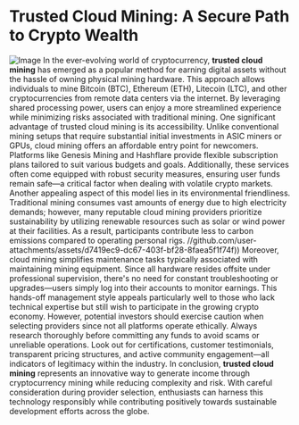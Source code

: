 # Trusted Cloud Mining: A Secure Path to Crypto Wealth

![Image](https://github.com/user-attachments/assets/d7419ec9-dc67-403f-bf28-8faea5f1f74f)
In the ever-evolving world of cryptocurrency, **trusted cloud mining** has emerged as a popular method for earning digital assets without the hassle of owning physical mining hardware. This approach allows individuals to mine Bitcoin (BTC), Ethereum (ETH), Litecoin (LTC), and other cryptocurrencies from remote data centers via the internet. By leveraging shared processing power, users can enjoy a more streamlined experience while minimizing risks associated with traditional mining.
One significant advantage of trusted cloud mining is its accessibility. Unlike conventional mining setups that require substantial initial investments in ASIC miners or GPUs, cloud mining offers an affordable entry point for newcomers. Platforms like Genesis Mining and Hashflare provide flexible subscription plans tailored to suit various budgets and goals. Additionally, these services often come equipped with robust security measures, ensuring user funds remain safe—a critical factor when dealing with volatile crypto markets.
Another appealing aspect of this model lies in its environmental friendliness. Traditional mining consumes vast amounts of energy due to high electricity demands; however, many reputable cloud mining providers prioritize sustainability by utilizing renewable resources such as solar or wind power at their facilities. As a result, participants contribute less to carbon emissions compared to operating personal rigs.
 //github.com/user-attachments/assets/d7419ec9-dc67-403f-bf28-8faea5f1f74f))
Moreover, cloud mining simplifies maintenance tasks typically associated with maintaining mining equipment. Since all hardware resides offsite under professional supervision, there's no need for constant troubleshooting or upgrades—users simply log into their accounts to monitor earnings. This hands-off management style appeals particularly well to those who lack technical expertise but still wish to participate in the growing crypto economy.
However, potential investors should exercise caution when selecting providers since not all platforms operate ethically. Always research thoroughly before committing any funds to avoid scams or unreliable operations. Look out for certifications, customer testimonials, transparent pricing structures, and active community engagement—all indicators of legitimacy within the industry.
In conclusion, **trusted cloud mining** represents an innovative way to generate income through cryptocurrency mining while reducing complexity and risk. With careful consideration during provider selection, enthusiasts can harness this technology responsibly while contributing positively towards sustainable development efforts across the globe.
